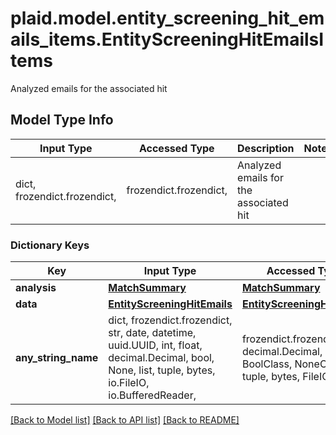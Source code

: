 # plaid.model.entity_screening_hit_emails_items.EntityScreeningHitEmailsItems

Analyzed emails for the associated hit

## Model Type Info
Input Type | Accessed Type | Description | Notes
------------ | ------------- | ------------- | -------------
dict, frozendict.frozendict,  | frozendict.frozendict,  | Analyzed emails for the associated hit | 

### Dictionary Keys
Key | Input Type | Accessed Type | Description | Notes
------------ | ------------- | ------------- | ------------- | -------------
**analysis** | [**MatchSummary**](MatchSummary.md) | [**MatchSummary**](MatchSummary.md) |  | [optional] 
**data** | [**EntityScreeningHitEmails**](EntityScreeningHitEmails.md) | [**EntityScreeningHitEmails**](EntityScreeningHitEmails.md) |  | [optional] 
**any_string_name** | dict, frozendict.frozendict, str, date, datetime, uuid.UUID, int, float, decimal.Decimal, bool, None, list, tuple, bytes, io.FileIO, io.BufferedReader,  | frozendict.frozendict, str, decimal.Decimal, BoolClass, NoneClass, tuple, bytes, FileIO | any string name can be used but the value must be the correct type | [optional]

[[Back to Model list]](../../README.md#documentation-for-models) [[Back to API list]](../../README.md#documentation-for-api-endpoints) [[Back to README]](../../README.md)

